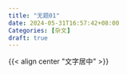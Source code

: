 ```yaml
---
title: "无题01"
date: 2024-05-31T16:57:42+08:00
Categories: [杂文]
draft: true
---
```


{{< align center "文字居中" >}}
